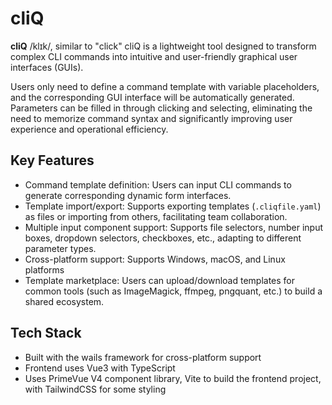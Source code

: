 # cliQ

**cliQ** /klɪk/, similar to "click"
cliQ is a lightweight tool designed to transform complex CLI commands into intuitive and user-friendly graphical user interfaces (GUIs).

Users only need to define a command template with variable placeholders, and the corresponding GUI interface will be automatically generated. Parameters can be filled in through clicking and selecting, eliminating the need to memorize command syntax and significantly improving user experience and operational efficiency.

## Key Features
- Command template definition: Users can input CLI commands to generate corresponding dynamic form interfaces.
- Template import/export: Supports exporting templates (`.cliqfile.yaml`) as files or importing from others, facilitating team collaboration.
- Multiple input component support: Supports file selectors, number input boxes, dropdown selectors, checkboxes, etc., adapting to different parameter types.
- Cross-platform support: Supports Windows, macOS, and Linux platforms
- Template marketplace: Users can upload/download templates for common tools (such as ImageMagick, ffmpeg, pngquant, etc.) to build a shared ecosystem.

## Tech Stack
- Built with the wails framework for cross-platform support
- Frontend uses Vue3 with TypeScript
- Uses PrimeVue V4 component library, Vite to build the frontend project, with TailwindCSS for some styling